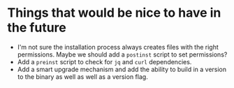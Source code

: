 # Things that would be nice to have in the future

- I'm not sure the installation process always creates files with the right
  permissions. Maybe we should add a `postinst` script to set permissions?
- Add a `preinst` script to check for `jq` and `curl` dependencies.
- Add a smart upgrade mechanism and add the ability to build in a version to the 
  binary as well as well as a version flag.
  